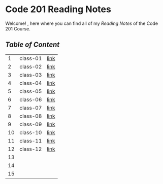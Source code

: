 # Code 201 Reading Notes 

Welcome! , here where you can find all of my *Reading Notes* of the Code 201 Course.

## _Table of Content_
|    	|           	|  	|  
|-	  |-  	        |-	|
| 1 	|  class-01  	|  [link](https://baselatalla.github.io/code-201-reading-notes/class-01)	|
| 2 	|  class-02   |  [link](https://baselatalla.github.io/code-201-reading-notes/class-02)	|  	
| 3 	|  class-03 	|  [link](https://baselatalla.github.io/code-201-reading-notes/class-03)	|  	
| 4 	|  class-04 	|  [link](https://baselatalla.github.io/code-201-reading-notes/class-04)	|  	
| 5	  |  class-05 	|  [link](https://baselatalla.github.io/code-201-reading-notes/class-05)	|  	
| 6   |  class-06   |  [link](https://baselatalla.github.io/code-201-reading-notes/class-06)	|  	
| 7   |  class-07   |  [link](https://baselatalla.github.io/code-201-reading-notes/class-07)	|  	
| 8 	|  class-08	  |  [link](https://baselatalla.github.io/code-201-reading-notes/class-08)  |  	
| 9 	|  class-09   |  [link](https://baselatalla.github.io/code-201-reading-notes/class-09)	|
| 10 	|  class-10   |  [link](https://baselatalla.github.io/code-201-reading-notes/class-10)	|
| 11 	|  class-11   |  [link](https://baselatalla.github.io/code-201-reading-notes/class-11)	|  	
| 12 	|  class-12   |  [link](https://baselatalla.github.io/code-201-reading-notes/class-12) |  
| 13 	|         	  |  	|  	
| 14 	|  	          |  	|  	
| 15 	|  	          |  	|  	







